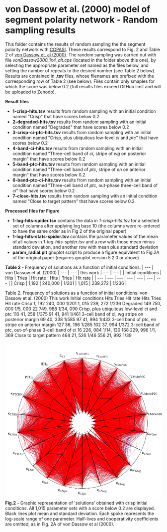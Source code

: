 # von Dassow et al. (2000) model of segment polarity network - Random sampling results

This folder contains the results of random sampling the the segment polarity network with [COPASI](https://copasi.org). These results correspond to Fig. 2 and Table 2 of [von Dassow et. al (2000)](https://doi.org/10.1038/35018085). The random sampling was carried out with file _vonDassow2000_1x4_alt.cps_ (located in the folder above this one), by selecting the appropriate parameter set named as the files below, and setting the number of repeats to the desired number (see Table 2 below). Results are contained in **.tsv** files, whose filenames are prefixed with the corresponding row of Table 2 (see below). Files contain only smaples for which the score was below 0.2 (full results files exceed GitHub limit and will be uploaded to Zenodo).

**Result files**
- **1-crisp-hits.tsv** results from random sampling with an initial condition named "Crisp" that have scores below 0.2
- **2-degraded-hits.tsv** results from random sampling with an initial condition named "Degraded" that have scores below 0.2
- **3-crisp-ci-ptc-hits.tsv** results from random sampling with an initial condition named "Crisp, plus ubiquitous low-level _ci_ and _ptc_" that have scores below 0.2
- **4-band-ci-hits.tsv** results from random sampling with an initial condition named "Three-cell band of _ci_, stripe of _wg_ on posterior margin" that have scores below 0.2
- **5-band-ptc-hits.tsv** results from random sampling with an initial condition named "Three-cell band of _ptc_, stripe of _en_ on anterior margin" that have scores below 0.2
- **6-band-ptc-ci-hits.tsv** results from random sampling with an initial condition named "Three-cell band of _ptc_, out-phase three-cell band of _ci_" that have scores below 0.2
- **7-close-hits.tsv** results from random sampling with an initial condition named "Close to target pattern" that have scores below 0.2

**Processed files for Figure**
- **1-log-hits-spider.tsv** contains the data in _1-crisp-hits.tsv_ for a selected set of columns after applying log base 10 (the columns were re-ordered to have the same order as in Fig 2 of the original paper)
- **1-log-hits-stats-spider.tsv** contains the parameter values of the mean of all values in _1-log-hits-spider.tsv_ and a row with those mean minus standard deviation, and another row with mean plus standard deviation
- **param_radial.plt** gnuplot script to produce a figure equivalent to Fig.2A of the original paper (requires gnuplot version 5.2.0 or above)

**Table 2** - Frequency of solutions as a function of initial conditions.
| --- | von Dassow et al. (2000) | --- | --- | this work | --- | --- |
| Initial conditions | Hits | Tries | Hit rate | Hits | Tries | Hit rate |
| --- | --- | --- | --- | --- | --- | --- |
| Crisp | 1,192 | 240,000 | 1/201 | 1,015 | 239,272 | 1/236 |


Table 2. Frequency of solutions as a function of initial conditions.
von Dassow et al. (2000) This work
Initial conditions Hits Tries Hit rate Hits Tries Hit rate
Crisp 1, 192 240, 000 1/201 1, 015 239, 272 1/236
Degraded 149 750, 000 1/5, 000 22 749, 988 1/34, 090
Crisp, plus ubiquitous low-level ci and
ptc
110 41, 258 1/375 91 41, 941 1/461
3-cell band of ci, wg stripe on posterior
margin
69 40, 338 1/585 97 41, 994 1/433
3-cell band of ptc, en stripe on anterior
margin
127 36, 196 1/285 102 37, 994 1/372
3-cell band of ptc, out-of-phase 3-cell
band of ci
16 226, 084 1/14, 130 168 229, 996 1/1, 369
Close to target pattern 464 21, 526 1/46 556 21, 992 1/39

![Graphic representation of 'solutions’ obtained with crisp initial conditions. All 1,015 parameter sets with a  score below 0.2 are displayed. Black lines plot mean and standard deviation. Each spoke represents the log-scale range of one parameter. Half-lives and cooperativity coefficients are omitted, as in Fig. 2A of von Dassow et al (2000).](https://github.com/pmendes/models/blob/main/vonDassow2000/Sampling/Fig2.png)
**Fig.2** - Graphic representation of 'solutions’ obtained with crisp initial conditions. All 1,015 parameter sets with a  score below 0.2 are displayed. Black lines plot mean and standard deviation. Each spoke represents the log-scale range of one parameter. Half-lives and cooperativity coefficients are omitted, as in Fig. 2A of von Dassow et al (2000).
